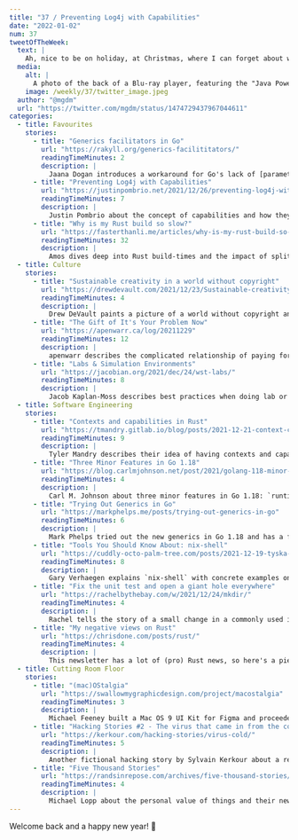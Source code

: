 ```yaml
---
title: "37 / Preventing Log4j with Capabilities"
date: "2022-01-02"
num: 37
tweetOfTheWeek:
  text: |
    Ah, nice to be on holiday, at Christmas, where I can forget about what happ…
  media:
    alt: |
      A photo of the back of a Blu-ray player, featuring the "Java Powered" logo
    image: /weekly/37/twitter_image.jpeg
  author: "@mgdm"
  url: "https://twitter.com/mgdm/status/1474729437967044611"
categories:
  - title: Favourites
    stories:
      - title: "Generics facilitators in Go"
        url: "https://rakyll.org/generics-facilititators/"
        readingTimeMinutes: 2
        description: |
          Jaana Dogan introduces a workaround for Go's lack of [parameterised methods](https://go.googlesource.com/proposal/+/refs/heads/master/design/43651-type-parameters.md#No-parameterized-methods).
      - title: "Preventing Log4j with Capabilities"
        url: "https://justinpombrio.net/2021/12/26/preventing-log4j-with-capabilities.html"
        readingTimeMinutes: 7
        description: |
          Justin Pombrio about the concept of capabilities and how they could've prevented the Log4j disaster. I want this in every language!
      - title: "Why is my Rust build so slow?"
        url: "https://fasterthanli.me/articles/why-is-my-rust-build-so-slow"
        readingTimeMinutes: 32
        description: |
          Amos dives deep into Rust build-times and the impact of splitting a project up into crates or using a different linker.
  - title: Culture
    stories:
      - title: "Sustainable creativity in a world without copyright"
        url: "https://drewdevault.com/2021/12/23/Sustainable-creativity-post-copyright.html"
        readingTimeMinutes: 4
        description: |
          Drew DeVault paints a picture of a world without copyright and how artists will benefit from it.
      - title: "The Gift of It's Your Problem Now"
        url: "https://apenwarr.ca/log/20211229"
        readingTimeMinutes: 12
        description: |
          apenwarr describes the complicated relationship of paying for open source and how paying for gifts does not work.
      - title: "Labs & Simulation Environments"
        url: "https://jacobian.org/2021/dec/24/wst-labs/"
        readingTimeMinutes: 8
        description: |
          Jacob Kaplan-Moss describes best practices when doing lab or simulation environment work sample tests.
  - title: Software Engineering
    stories:
      - title: "Contexts and capabilities in Rust"
        url: "https://tmandry.gitlab.io/blog/posts/2021-12-21-context-capabilities/"
        readingTimeMinutes: 9
        description: |
          Tyler Mandry describes their idea of having contexts and capabilities in Rust.
      - title: "Three Minor Features in Go 1.18"
        url: "https://blog.carlmjohnson.net/post/2021/golang-118-minor-features/"
        readingTimeMinutes: 4
        description: |
          Carl M. Johnson about three minor features in Go 1.18: `runtime/debug.BuildInfo`, `http.MaxBytesHandler` and `strings.Cut`.
      - title: "Trying Out Generics in Go"
        url: "https://markphelps.me/posts/trying-out-generics-in-go"
        readingTimeMinutes: 6
        description: |
          Mark Phelps tried out the new generics in Go 1.18 and has a few tips to get started.
      - title: "Tools You Should Know About: nix-shell"
        url: "https://cuddly-octo-palm-tree.com/posts/2021-12-19-tyska-nix-shell/"
        readingTimeMinutes: 8
        description: |
          Gary Verhaegen explains `nix-shell` with concrete examples on how to get started.
      - title: "Fix the unit test and open a giant hole everywhere"
        url: "https://rachelbythebay.com/w/2021/12/24/mkdir/"
        readingTimeMinutes: 4
        description: |
          Rachel tells the story of a small change in a commonly used internal package lead to severe security issues.
      - title: "My negative views on Rust"
        url: "https://chrisdone.com/posts/rust/"
        readingTimeMinutes: 4
        description: |
          This newsletter has a lot of (pro) Rust news, so here's a piece by Chris Done that shows their negative views on the language.
  - title: Cutting Room Floor
    stories:
      - title: "(mac)OStalgia"
        url: "https://swallowmygraphicdesign.com/project/macostalgia"
        readingTimeMinutes: 3
        description: |
          Michael Feeney built a Mac OS 9 UI Kit for Figma and proceeded to imagine Spotify, Slack, Chrome and more in a Mac OS 9 look.
      - title: "Hacking Stories #2 - The virus that came in from the cold"
        url: "https://kerkour.com/hacking-stories/virus-cold/"
        readingTimeMinutes: 5
        description: |
          Another fictional hacking story by Sylvain Kerkour about a revengeful person who hacks their previous employer using a supply chain attack.
      - title: "Five Thousand Stories"
        url: "https://randsinrepose.com/archives/five-thousand-stories/"
        readingTimeMinutes: 4
        description: |
          Michael Lopp about the personal value of things and their new custom-made bookshelf.
---
```


Welcome back and a happy new year! 🎇
